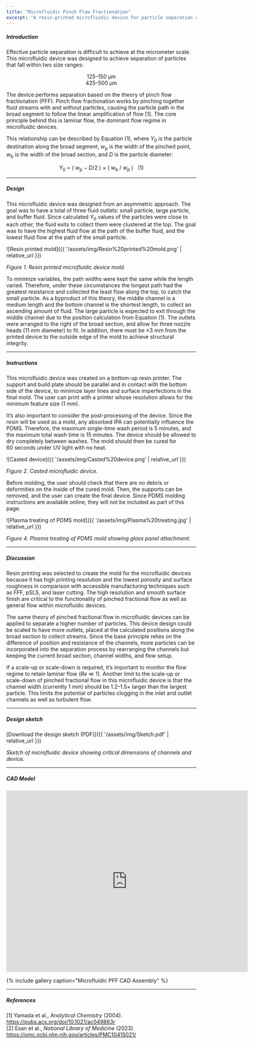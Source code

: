 ```yaml
---
title: "Microfluidic Pinch Flow Fractionation"
excerpt: "A resin-printed microfluidic device for particle separation using pinch flow fractionation (PFF) principles."
---
```


##### Introduction

Effective particle separation is difficult to achieve at the micrometer scale. This microfluidic device was designed to achieve separation of particles that fall within two size ranges:

<p align="center">
125–150&nbsp;µm<br>
425–500&nbsp;µm
</p>

The device performs separation based on the theory of pinch flow fractionation (PFF). Pinch flow fractionation works by pinching together fluid streams with and without particles, causing the particle path in the broad segment to follow the linear amplification of flow [1]. The core principle behind this is laminar flow, the dominant flow regime in microfluidic devices.

This relationship can be described by Equation&nbsp;(1), where <em>Y</em><sub>0</sub> is the particle destination along the broad segment, <em>w</em><sub>p</sub> is the width of the pinched point, <em>w</em><sub>b</sub> is the width of the broad section, and <em>D</em> is the particle diameter:

<p align="center">
<em>Y</em><sub>0</sub> = ( <em>w</em><sub>p</sub> − <em>D</em>/2 ) × ( <em>w</em><sub>b</sub> / <em>w</em><sub>p</sub> ) &nbsp; (1)
</p>


---

##### Design

This microfluidic device was designed from an asymmetric approach. The goal was to have a total of three fluid outlets: small particle, large particle, and buffer fluid. Since calculated <em>Y</em><sub>0</sub> values of the particles were close to each other, the fluid exits to collect them were clustered at the top. The goal was to have the highest fluid flow at the path of the buffer fluid, and the lowest fluid flow at the path of the small particle.

![Resin printed mold]({{ '/assets/img/Resin%20printed%20mold.png' | relative_url }})

*Figure 1. Resin printed microfluidic device mold.*

To minimize variables, the path widths were kept the same while the length varied. Therefore, under these circumstances the longest path had the greatest resistance and collected the least flow along the top, to catch the small particle. As a byproduct of this theory, the middle channel is a medium length and the bottom channel is the shortest length, to collect an ascending amount of fluid. The large particle is expected to exit through the middle channel due to the position calculation from Equation&nbsp;(1). The outlets were arranged to the right of the broad section, and allow for three nozzle heads (11&nbsp;mm diameter) to fit. In addition, there must be ≥3&nbsp;mm from the printed device to the outside edge of the mold to achieve structural integrity.

---

##### Instructions

This microfluidic device was created on a bottom-up resin printer. The support and build plate should be parallel and in contact with the bottom side of the device, to minimize layer lines and surface imperfections in the final mold. The user can print with a printer whose resolution allows for the minimum feature size (1&nbsp;mm).

It’s also important to consider the post-processing of the device. Since the resin will be used as a mold, any absorbed IPA can potentially influence the PDMS. Therefore, the maximum single-time wash period is 5&nbsp;minutes, and the maximum total wash time is 15&nbsp;minutes. The device should be allowed to dry completely between washes. The mold should then be cured for 60&nbsp;seconds under UV light with no heat.

![Casted device]({{ '/assets/img/Casted%20device.png' | relative_url }})

*Figure 2. Casted microfluidic device.*

Before molding, the user should check that there are no debris or deformities on the inside of the cured mold. Then, the supports can be removed, and the user can create the final device. Since PDMS molding instructions are available online, they will not be included as part of this page.

![Plasma treating of PDMS mold]({{ '/assets/img/Plasma%20treating.jpg' | relative_url }})

*Figure 4. Plasma treating of PDMS mold showing glass panel attachment.*

---

##### Discussion

Resin printing was selected to create the mold for the microfluidic devices because it has high printing resolution and the lowest porosity and surface roughness in comparison with accessible manufacturing techniques such as FFF, pSLS, and laser cutting. The high resolution and smooth surface finish are critical to the functionality of pinched fractional flow as well as general flow within microfluidic devices.

The same theory of pinched fractional flow in microfluidic devices can be applied to separate a higher number of particles. This device design could be scaled to have more outlets, placed at the calculated positions along the broad section to collect streams. Since the base principle relies on the difference of position and resistance of the channels, more particles can be incorporated into the separation process by rearranging the channels but keeping the current broad section, channel widths, and flow setup.

If a scale-up or scale-down is required, it’s important to monitor the flow regime to retain laminar flow (<em>Re</em> ≪ 1). Another limit to the scale-up or scale-down of pinched fractional flow in this microfluidic device is that the channel width (currently 1&nbsp;mm) should be 1.2–1.5× larger than the largest particle. This limits the potential of particles clogging in the inlet and outlet channels as well as turbulent flow.

---

##### Design sketch

[Download the design sketch (PDF)]({{ '/assets/img/Sketch.pdf' | relative_url }})

*Sketch of microfluidic device showing critical dimensions of channels and device.*

---

##### CAD Model

<iframe src="https://vanderbilt643.autodesk360.com/g/shares/SH90d2dQT28d5b602811fa229e6e54e25355" width="640" height="480" allowfullscreen="true" webkitallowfullscreen="true" mozallowfullscreen="true" frameborder="0"></iframe>


{% include gallery caption="Microfluidic PFF CAD Assembly" %}

---

##### References

[1] Yamada et&nbsp;al., *Analytical Chemistry* (2004). <https://pubs.acs.org/doi/10.1021/ac049863r>  
[2] Esan et&nbsp;al., *National Library of Medicine* (2023). <https://pmc.ncbi.nlm.nih.gov/articles/PMC10415021/>
